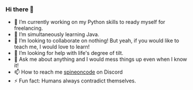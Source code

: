 ### Hi there 👋

- 🔭 I’m currently working on my Python skills to ready myself for freelancing.
- 🌱 I’m simultaneously learning Java.
- 👯 I’m looking to collaborate on nothing! But yeah, if you would like to teach me, I would love to learn!
- 🤔 I’m looking for help with life's degree of tilt.
- 💬 Ask me about anything and I would mess things up even when I know it!
- 📫 How to reach me [spineoncode](https://discordapp.com/users/1150806619484061756) on Discord
- ⚡ Fun fact: Humans always contradict themselves.
